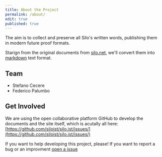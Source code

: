 ```yaml
---
title: About the Project
permalink: /about/
edit: true
published: true
---
```


The aim is to collect and preserve all Silo's written words, publishing them in modern future proof formats.

Starign from the original documents from [silo.net](http://silo.net), we'll convert them into [markdown](https://en.wikipedia.org/wiki/Markdown) text format.

## Team

* Stefano Cecere
* Federico Palumbo

## Get Involved

We are using the open collaborative platform GitHub to develop the documents and the site itself, which is acutally all here: [https://github.com/siloist/silo.ist/issues/](https://github.com/siloist/silo.ist/issues/)

If you want to help developing this project, please!
If you want to report a bug or an improvment [open a issue](https://github.com/siloist/silo.ist/issues/)
